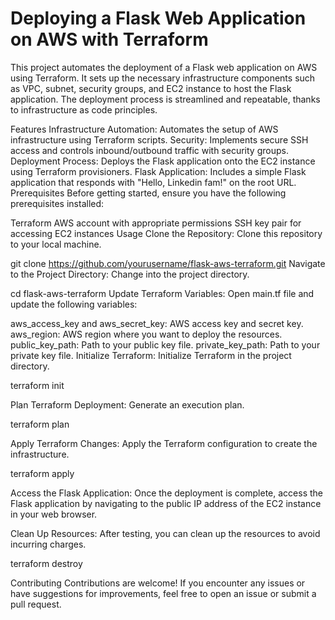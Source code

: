 # Deploying a Flask Web Application on AWS with Terraform
This project automates the deployment of a Flask web application on AWS using Terraform. It sets up the necessary infrastructure components such as VPC, subnet, security groups, and EC2 instance to host the Flask application. The deployment process is streamlined and repeatable, thanks to infrastructure as code principles.

Features
Infrastructure Automation: Automates the setup of AWS infrastructure using Terraform scripts.
Security: Implements secure SSH access and controls inbound/outbound traffic with security groups.
Deployment Process: Deploys the Flask application onto the EC2 instance using Terraform provisioners.
Flask Application: Includes a simple Flask application that responds with "Hello, Linkedin fam!" on the root URL.
Prerequisites
Before getting started, ensure you have the following prerequisites installed:

Terraform
AWS account with appropriate permissions
SSH key pair for accessing EC2 instances
Usage
Clone the Repository: Clone this repository to your local machine.

git clone https://github.com/yourusername/flask-aws-terraform.git
Navigate to the Project Directory: Change into the project directory.

cd flask-aws-terraform
Update Terraform Variables: Open main.tf file and update the following variables:

aws_access_key and aws_secret_key: AWS access key and secret key.
aws_region: AWS region where you want to deploy the resources.
public_key_path: Path to your public key file.
private_key_path: Path to your private key file.
Initialize Terraform: Initialize Terraform in the project directory.

terraform init

Plan Terraform Deployment: Generate an execution plan.

terraform plan

Apply Terraform Changes: Apply the Terraform configuration to create the infrastructure.

terraform apply

Access the Flask Application: Once the deployment is complete, access the Flask application by navigating to the public IP address of the EC2 instance in your web browser.

Clean Up Resources: After testing, you can clean up the resources to avoid incurring charges.

terraform destroy

Contributing
Contributions are welcome! If you encounter any issues or have suggestions for improvements, feel free to open an issue or submit a pull request.





